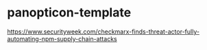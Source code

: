 # panopticon-template

https://www.securityweek.com/checkmarx-finds-threat-actor-fully-automating-npm-supply-chain-attacks
